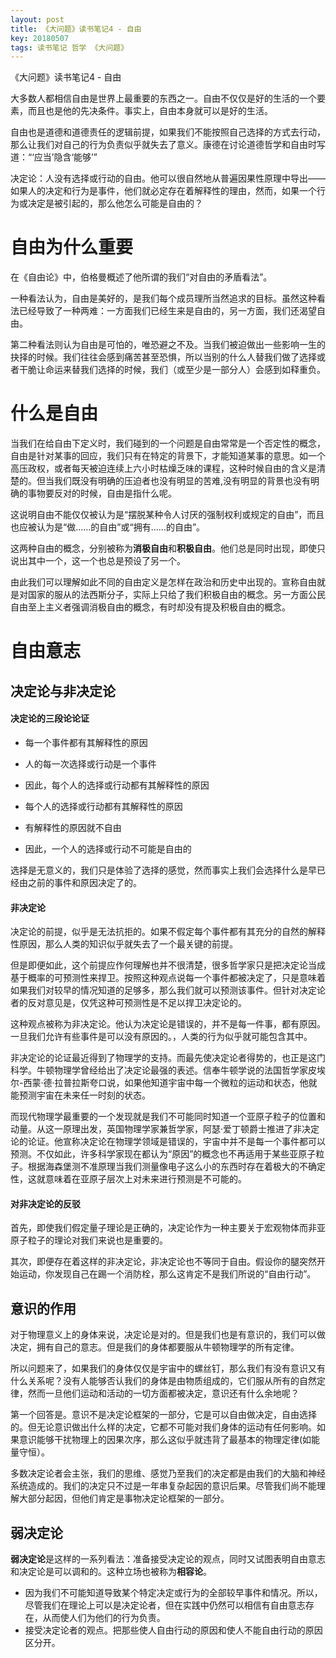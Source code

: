 ```yaml
---
layout: post
title: 《大问题》读书笔记4 - 自由
key: 20180507
tags: 读书笔记 哲学 《大问题》
---
```


《大问题》读书笔记4 - 自由

<!--more-->
大多数人都相信自由是世界上最重要的东西之一。自由不仅仅是好的生活的一个要素，而且也是他的先决条件。事实上，自由本身就可以是好的生活。

自由也是道德和道德责任的逻辑前提，如果我们不能按照自己选择的方式去行动，那么让我们对自己的行为负责似乎就失去了意义。康德在讨论道德哲学和自由时写道：“‘应当’隐含‘能够’”

决定论：人没有选择或行动的自由。他可以很自然地从普遍因果性原理中导出——如果人的决定和行为是事件，他们就必定存在着解释性的理由，然而，如果一个行为或决定是被引起的，那么他怎么可能是自由的？

# 自由为什么重要    
在《自由论》中，伯格曼概述了他所谓的我们“对自由的矛盾看法”。

一种看法认为，自由是美好的，是我们每个成员理所当然追求的目标。虽然这种看法已经导致了一种两难：一方面我们已经生来是自由的，另一方面，我们还渴望自由。

第二种看法则认为自由是可怕的，唯恐避之不及。当我们被迫做出一些影响一生的抉择的时候。我们往往会感到痛苦甚至恐惧，所以当别的什么人替我们做了选择或者干脆让命运来替我们选择的时候，我们（或至少是一部分人）会感到如释重负。

# 什么是自由
当我们在给自由下定义时，我们碰到的一个问题是自由常常是一个否定性的概念，自由是针对某事的回应，我们只有在特定的背景下，才能知道某事的意思。如一个高压政权，或者每天被迫连续上六小时枯燥乏味的课程，这种时候自由的含义是清楚的。但当我们既没有明确的压迫者也没有明显的苦难,没有明显的背景也没有明确的事物要反对的时候，自由是指什么呢。

这说明自由不能仅仅被认为是“摆脱某种令人讨厌的强制权利或规定的自由”，而且也应被认为是“做……的自由”或“拥有……的自由”。

这两种自由的概念，分别被称为**消极自由**和**积极自由**。他们总是同时出现，即使只说出其中一个，这一个也总是预设了另一个。

由此我们可以理解如此不同的自由定义是怎样在政治和历史中出现的。宣称自由就是对国家的服从的法西斯分子，实际上只给了我们积极自由的概念。另一方面公民自由至上主义者强调消极自由的概念，有时却没有提及积极自由的概念。

# 自由意志
## 决定论与非决定论
#### 决定论的三段论论证
- 每一个事件都有其解释性的原因
- 人的每一次选择或行动是一个事件
- 因此，每个人的选择或行动都有其解释性的原因


- 每个人的选择或行动都有其解释性的原因
- 有解释性的原因就不自由
- 因此，一个人的选择或行动不可能是自由的

选择是无意义的，我们只是体验了选择的感觉，然而事实上我们会选择什么是早已经由之前的事件和原因决定了的。

#### 非决定论
决定论的前提，似乎是无法抗拒的。如果不假定每个事件都有其充分的自然的解释性原因，那么人类的知识似乎就失去了一个最关键的前提。

但是即便如此，这个前提应作何理解也并不很清楚，很多哲学家只是把决定论当成基于概率的可预测性来捍卫。按照这种观点说每一个事件都被决定了，只是意味着如果我们对较早的情况知道的足够多，那么我们就可以预测该事件。但针对决定论者的反对意见是，仅凭这种可预测性是不足以捍卫决定论的。

这种观点被称为非决定论。他认为决定论是错误的，并不是每一件事，都有原因。一旦我们允许有些事件是可以没有原因的。，人类的行为似乎就可能包含其中。

非决定论的论证最近得到了物理学的支持。而最先使决定论者得势的，也正是这门科学。牛顿物理学曾经给出了决定论最强的表述。信奉牛顿学说的法国哲学家皮埃尔-西蒙·德·拉普拉斯夸口说，如果他知道宇宙中每一个微粒的运动和状态，他就能预测宇宙在未来任一时刻的状态。

而现代物理学最重要的一个发现就是我们不可能同时知道一个亚原子粒子的位置和动量。从这一原理出发，英国物理学家兼哲学家，阿瑟·爱丁顿爵士推进了非决定论的论证。他宣称决定论在物理学领域是错误的，宇宙中并不是每一个事件都可以预测。不仅如此，许多科学家现在都认为“原因”的概念也不再适用于某些亚原子粒子。根据海森堡测不准原理当我们测量像电子这么小的东西时存在着极大的不确定性，这就意味着在亚原子层次上对未来进行预测是不可能的。

#### 对非决定论的反驳
首先，即使我们假定量子理论是正确的，决定论作为一种主要关于宏观物体而非亚原子粒子的理论对我们来说也是重要的。

其次，即便存在着这样的非决定论，非决定论也不等同于自由。假设你的腿突然开始运动，你发现自己在踢一个消防栓，那么这肯定不是我们所说的“自由行动”。

## 意识的作用
对于物理意义上的身体来说，决定论是对的。但是我们也是有意识的，我们可以做决定，拥有自己的意志。但是我们的身体都要服从牛顿物理学的所有定律。

所以问题来了，如果我们的身体仅仅是宇宙中的螺丝钉，那么我们有没有意识又有什么关系呢？没有人能够否认我们的身体是由物质组成的，它们服从所有的自然定律，然而一旦他们运动和活动的一切方面都被决定，意识还有什么余地呢？

第一个回答是。意识不是决定论框架的一部分，它是可以自由做决定，自由选择的。但无论意识做出什么样的决定，它都不可能对我们身体的运动有任何影响。如果意识能够干扰物理上的因果次序，那么这似乎就违背了最基本的物理定律(如能量守恒）。

多数决定论者会主张，我们的思维、感觉乃至我们的决定都是由我们的大脑和神经系统造成的。我们的决定只不过是一年串复杂起因的意识后果。尽管我们尚不能理解大部分起因，但他们肯定是事物决定论框架的一部分。

## 弱决定论
**弱决定论**是这样的一系列看法：准备接受决定论的观点，同时又试图表明自由意志和决定论是可以调和的。这种立场也被称为**相容论**。

- 因为我们不可能知道导致某个特定决定或行为的全部较早事件和情况。所以，尽管我们在理论上可以是决定论者，但在实践中仍然可以相信有自由意志存在，从而使人们为他们的行为负责。
- 接受决定论者的观点。把那些使人自由行动的原因和使人不能自由行动的原因区分开。